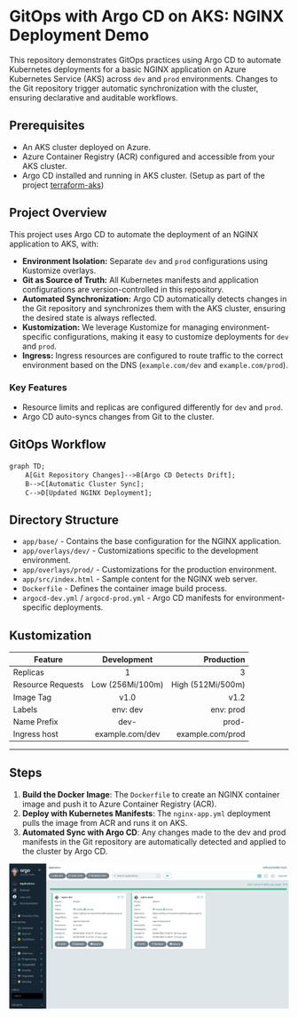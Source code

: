 # GitOps with Argo CD on AKS: NGINX Deployment Demo

This repository demonstrates GitOps practices using Argo CD to automate Kubernetes deployments for a basic NGINX application on Azure Kubernetes Service (AKS) across `dev` and `prod` environments. Changes to the Git repository trigger automatic synchronization with the cluster, ensuring declarative and auditable workflows.

## Prerequisites

- An AKS cluster deployed on Azure.
- Azure Container Registry (ACR) configured and accessible from your AKS cluster.
- Argo CD installed and running in AKS cluster. (Setup as part of the project [terraform-aks](https://github.com/karishma-battina/terraform-aks))
 

## Project Overview

This project uses Argo CD to automate the deployment of an NGINX application to AKS, with:

- **Environment Isolation:** Separate `dev` and `prod` configurations using Kustomize overlays.
- **Git as Source of Truth:** All Kubernetes manifests and application configurations are version-controlled in this repository.
- **Automated Synchronization:** Argo CD automatically detects changes in the Git repository and synchronizes them with the AKS cluster, ensuring the desired state is always reflected.
- **Kustomization:** We leverage Kustomize for managing environment-specific configurations, making it easy to customize deployments for `dev` and `prod`.
- **Ingress:**  Ingress resources are configured to route traffic to the correct environment based on the DNS (`example.com/dev` and `example.com/prod`).

### Key Features

- Resource limits and replicas are configured differently for `dev` and `prod`.
- Argo CD auto-syncs changes from Git to the cluster.

## GitOps Workflow

```mermaid
graph TD;
    A[Git Repository Changes]-->B[Argo CD Detects Drift];
    B-->C[Automatic Cluster Sync];
    C-->D[Updated NGINX Deployment];
```

## Directory Structure

- `app/base/` - Contains the base configuration for the NGINX application.
- `app/overlays/dev/` - Customizations specific to the development environment.
- `app/overlays/prod/` - Customizations for the production environment.
- `app/src/index.html` - Sample content for the NGINX web server.
- `Dockerfile` - Defines the container image build process.
- `argocd-dev.yml` / `argocd-prod.yml` - Argo CD manifests for environment-specific deployments.



## Kustomization
| Feature       | Development           | Production        |
| -----------------|:------------------:| -----------------:|
| Replicas         | 1                  | 3                 |
| Resource Requests| Low (256Mi/100m)   | High (512Mi/500m) |
| Image Tag        | v1.0               | v1.2              |
| Labels           | env: dev           | env: prod         |
| Name Prefix      | dev-               | prod-             |
| Ingress host     | example.com/dev    | example.com/prod  |

---
## Steps
1. **Build the Docker Image**: The `Dockerfile` to create an NGINX container image and push it to Azure Container Registry (ACR).  
2. **Deploy with Kubernetes Manifests**: The `nginx-app.yml` deployment pulls the image from ACR and runs it on AKS.  
3. **Automated Sync with Argo CD**: Any changes made to the dev and prod manifests in the Git repository are automatically detected and applied to the cluster by Argo CD.

![ArgoCD UI](https://github.com/karishma-battina/gitops-argocd/blob/main/argocd-ui.png?raw=true)